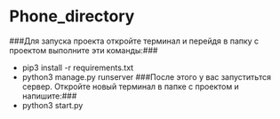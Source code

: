 # Phone_directory
###Для запуска проекта откройте терминал  и перейдя в папку с проектом выполните эти команды:###
- pip3 install -r requirements.txt
- python3 manage.py runserver
###После этого у вас запуститьтся сервер. Откройте новый терминал в папке с проектом и напишите:###
- python3 start.py

